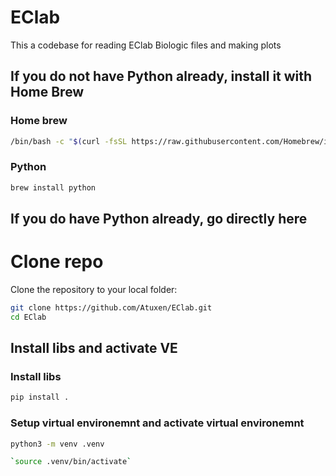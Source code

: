 # EClab
This a codebase for reading EClab Biologic files and making plots


## If you do not have Python already, install it with Home Brew

### Home brew
```bash
/bin/bash -c "$(curl -fsSL https://raw.githubusercontent.com/Homebrew/install/HEAD/install.sh)"
```
### Python

```bash
brew install python
```

## If you do have Python already, go directly here
# Clone repo
Clone the repository to your local folder:
```bash
git clone https://github.com/Atuxen/EClab.git
cd EClab

```

## Install libs and activate VE
### Install libs
```bash
pip install .
```

### Setup virtual environemnt and activate virtual environemnt
```bash
python3 -m venv .venv

`source .venv/bin/activate`
```